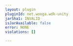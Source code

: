 ```yaml
---
layout: plugin
pluginId: net.wooga.wdk-unity
jarSha1: INVALID
isJarAvailable: false
error: NONE
violations: []

---
```

